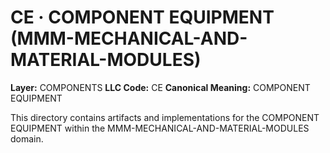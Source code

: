 # CE · COMPONENT EQUIPMENT (MMM-MECHANICAL-AND-MATERIAL-MODULES)

**Layer:** COMPONENTS
**LLC Code:** CE
**Canonical Meaning:** COMPONENT EQUIPMENT

This directory contains artifacts and implementations for the COMPONENT EQUIPMENT within the MMM-MECHANICAL-AND-MATERIAL-MODULES domain.
